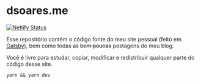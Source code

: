 # dsoares.me

[![Netlify Status](https://api.netlify.com/api/v1/badges/7189f250-d13e-41c0-b73d-e44e83a4beea/deploy-status)](https://app.netlify.com/sites/dsoares/deploys)

Esse repositório contém o código fonte do meu site pessoal (feito em [Gatsby](https://gatsbyjs.org)), bem como todas as ~~bem poucas~~ postagens do meu blog.

Você é livre para estudar, copiar, modificar e redistribuir qualquer parte do código desse site.

```shell
yarn && yarn dev
```
